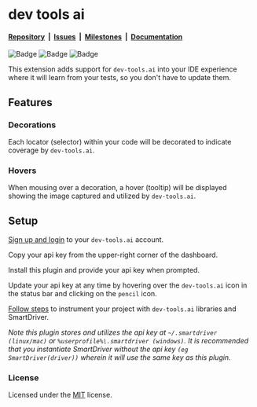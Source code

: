# dev tools ai

#### [Repository](https://github.com/dev-tools-ai/devtoolsai-vscode-plugin)&nbsp;&nbsp;|&nbsp;&nbsp;[Issues](https://github.com/dev-tools-ai/devtoolsai-vscode-plugin/issues)&nbsp;&nbsp;|&nbsp;&nbsp;[Milestones](https://github.com/dev-tools-ai/devtoolsai-vscode-plugin/milestones)&nbsp;&nbsp;|&nbsp;&nbsp;[Documentation](https://dev-tools.ai/)

![Badge](https://img.shields.io/visual-studio-marketplace/v/devtools-ai.devtools-ai) ![Badge](https://img.shields.io/visual-studio-marketplace/last-updated/devtools-ai.devtools-ai) ![Badge](https://img.shields.io/github/issues/dev-tools-ai/devtoolsai-vscode-plugin)

This extension adds support for `dev-tools.ai` into your IDE experience where it will learn from your tests, so you don't have to update them.


## Features

### Decorations
Each locator (selector) within your code will be decorated to indicate coverage by `dev-tools.ai`.

### Hovers
When mousing over a decoration, a hover (tooltip) will be displayed showing the image captured and utilized by `dev-tools.ai`.


## Setup
[Sign up and login](https://dev-tools.ai/) to your `dev-tools.ai` account.

Copy your api key from the upper-right corner of the dashboard.

Install this plugin and provide your api key when prompted.

Update your api key at any time by hovering over the `dev-tools.ai` icon in the status bar and clicking on the `pencil` icon.

[Follow steps](https://dev-tools.ai/) to instrument your project with `dev-tools.ai` libraries and SmartDriver.

*Note this plugin stores and utilizes the api key at `~/.smartdriver (linux/mac)` or `%userprofile%\.smartdriver (windows)`.  It is recommended that you instantiate SmartDriver without the api key `(eg SmartDriver(driver))` wherein it will use the same key as this plugin.*

### License
Licensed under the [MIT](LICENSE) license.